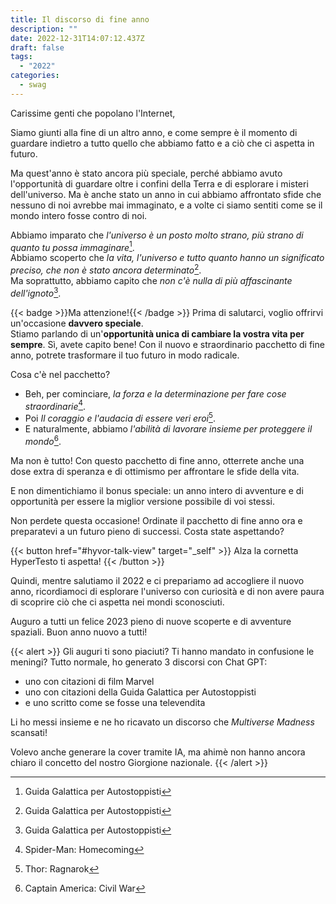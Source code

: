```yaml
---
title: Il discorso di fine anno
description: ""
date: 2022-12-31T14:07:12.437Z
draft: false
tags:
  - "2022"
categories:
  - swag
---
```


Carissime genti che popolano l'Internet,

Siamo giunti alla fine di un altro anno, e come sempre è il momento di guardare indietro a tutto quello che abbiamo fatto e a ciò che ci aspetta in futuro.  

Ma quest'anno è stato ancora più speciale, perché abbiamo avuto l'opportunità di guardare oltre i confini della Terra e di esplorare i misteri dell'universo. Ma è anche stato un anno in cui abbiamo affrontato sfide che nessuno di noi avrebbe mai immaginato, e a volte ci siamo sentiti come se il mondo intero fosse contro di noi.  


Abbiamo imparato che _l'universo è un posto molto strano, più strano di quanto tu possa immaginare_[^0].  
Abbiamo scoperto che _la vita, l'universo e tutto quanto hanno un significato preciso, che non è stato ancora determinato_[^1].  
Ma soprattutto, abbiamo capito che _non c'è nulla di più affascinante dell'ignoto_[^2].  

{{< badge >}}Ma attenzione!{{< /badge >}} Prima di salutarci, voglio offrirvi un'occasione **davvero speciale**.  
Stiamo parlando di un'**opportunità unica di cambiare la vostra vita per sempre**. Sì, avete capito bene! Con il nuovo e straordinario pacchetto di fine anno, potrete trasformare il tuo futuro in modo radicale.  

Cosa c'è nel pacchetto? 
* Beh, per cominciare, _la forza e la determinazione per fare cose straordinarie_[^3]. 
* Poi _Il coraggio e l'audacia di essere veri eroi_[^4]. 
* E naturalmente, abbiamo _l'abilità di lavorare insieme per proteggere il mondo_[^5].

Ma non è tutto! Con questo pacchetto di fine anno, otterrete anche una dose extra di speranza e di ottimismo per affrontare le sfide della vita.  

E non dimentichiamo il bonus speciale: un anno intero di avventure e di opportunità per essere la miglior versione possibile di voi stessi.  


Non perdete questa occasione! Ordinate il pacchetto di fine anno ora e preparatevi a un futuro pieno di successi. Costa state aspettando? 

{{< button href="#hyvor-talk-view" target="_self" >}}
Alza la cornetta HyperTesto ti aspetta!
{{< /button >}}

Quindi, mentre salutiamo il 2022 e ci prepariamo ad accogliere il nuovo anno, ricordiamoci di esplorare l'universo con curiosità e di non avere paura di scoprire ciò che ci aspetta nei mondi sconosciuti.  

Auguro a tutti un felice 2023 pieno di nuove scoperte e di avventure spaziali.
Buon anno nuovo a tutti!

{{< alert >}}
Gli auguri ti sono piaciuti? Ti hanno mandato in confusione le meningi? Tutto normale, ho generato 3 discorsi con Chat GPT:
* uno con citazioni di film Marvel
* uno con citazioni della Guida Galattica per Autostoppisti
* e uno scritto come se fosse una televendita 

Li ho messi insieme e ne ho ricavato un discorso che _Multiverse Madness_ scansati!

Volevo anche generare la cover tramite IA, ma ahimè non hanno ancora chiaro il concetto del nostro Giorgione nazionale.
{{< /alert >}}

[^0]: Guida Galattica per Autostoppisti
[^1]: Guida Galattica per Autostoppisti
[^2]: Guida Galattica per Autostoppisti
[^3]: Spider-Man: Homecoming
[^4]: Thor: Ragnarok
[^5]: Captain America: Civil War